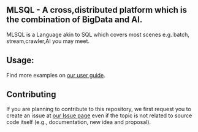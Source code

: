 ## MLSQL - A cross,distributed platform which is the combination of BigData and AI.

MLSQL is a Language akin to SQL which covers most scenes e.g. batch, stream,crawler,AI you may meet.

## Usage:

[](https://github.com/allwefantasy/mlsql-web/raw/master/images/WX20181106-164911.png)

Find more examples on [our user guide](https://github.com/allwefantasy/streamingpro/blob/master/docs/docv2/user-guide.md).

## Contributing

If you are planning to contribute to this repository, we first request you to create an issue at [our Issue page](https://github.com/allwefantasy/streamingpro/issues)
even if the topic is not related to source code itself (e.g., documentation, new idea and proposal).

